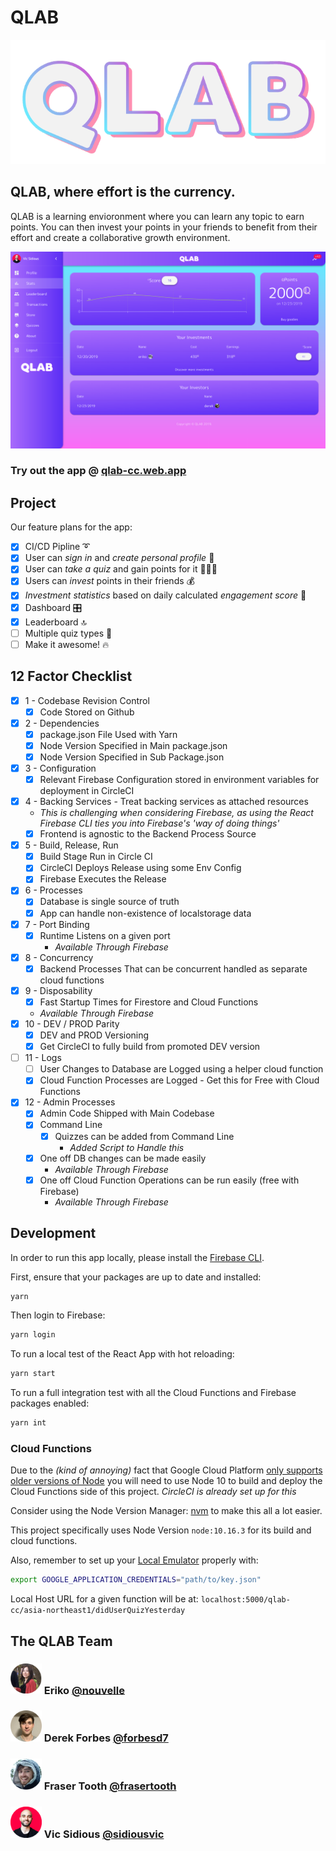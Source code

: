 # QLAB

![qlab logo](/misc/qlab-logo-1.png "QLAB Logo")

## QLAB, where effort is the currency.

QLAB is a learning envioronment where you can learn any topic to earn points.
You can then invest your points in your friends to benefit from their effort and create a collaborative growth environment.

![qlab screenshot of dashboard](/misc/qlab-screen.png "QLAB Dashboard")

### Try out the app @ [qlab-cc.web.app](https://qlab-cc.web.app/)

## Project

Our feature plans for the app:

- [x] CI/CD Pipline ➰
- [x] User can _sign in_ and _create personal profile_ 👤
- [x] User can _take a quiz_ and gain points for it 👩🏻‍🏫
- [x] Users can _invest_ points in their friends 💰
- [x] _Investment statistics_ based on daily calculated _engagement score_ 🧮
- [x] Dashboard 🎛
- [x] Leaderboard 🔝
- [ ] Multiple quiz types 🧩
- [ ] Make it awesome! 🔥

## 12 Factor Checklist

- [x] 1 - Codebase Revision Control
  - [x] Code Stored on Github
- [x] 2 - Dependencies
  - [x] package.json File Used with Yarn
  - [x] Node Version Specified in Main package.json
  - [x] Node Version Specified in Sub Package.json
- [x] 3 - Configuration
  - [x] Relevant Firebase Configuration stored in environment variables for deployment in CircleCI
- [x] 4 - Backing Services - Treat backing services as attached resources
  - _This is challenging when considering Firebase, as using the React Firebase CLI ties you into Firebase's 'way of doing things'_
  - [x] Frontend is agnostic to the Backend Process Source
- [x] 5 - Build, Release, Run
  - [x] Build Stage Run in Circle CI
  - [x] CircleCI Deploys Release using some Env Config
  - [x] Firebase Executes the Release
- [x] 6 - Processes
  - [x] Database is single source of truth
  - [x] App can handle non-existence of localstorage data
- [x] 7 - Port Binding
  - [x] Runtime Listens on a given port
    - _Available Through Firebase_
- [x] 8 - Concurrency
  - [x] Backend Processes That can be concurrent handled as separate cloud functions
- [x] 9 - Disposability
  - [x] Fast Startup Times for Firestore and Cloud Functions
  - _Available Through Firebase_
- [x] 10 - DEV / PROD Parity
  - [x] DEV and PROD Versioning
  - [x] Get CircleCI to fully build from promoted DEV version
- [ ] 11 - Logs
  - [ ] User Changes to Database are Logged using a helper cloud function
  - [x] Cloud Function Processes are Logged - Get this for Free with Cloud Functions
- [x] 12 - Admin Processes
  - [x] Admin Code Shipped with Main Codebase
  - [x] Command Line
    - [x] Quizzes can be added from Command Line
      - _Added Script to Handle this_
  - [x] One off DB changes can be made easily
    - _Available Through Firebase_
  - [x] One off Cloud Function Operations can be run easily (free with Firebase)
    - _Available Through Firebase_

## Development

In order to run this app locally, please install the [Firebase CLI](https://firebase.google.com/docs/cli).

First, ensure that your packages are up to date and installed:

```bash
yarn
```

Then login to Firebase:

```bash
yarn login
```

To run a local test of the React App with hot reloading:

```bash
yarn start
```

To run a full integration test with all the Cloud Functions and Firebase packages enabled:

```bash
yarn int
```

### Cloud Functions

Due to the _(kind of annoying)_ fact that Google Cloud Platform [only supports older versions of Node](https://firebase.google.com/docs/functions/manage-functions) you will need to use Node 10 to build and deploy the Cloud Functions side of this project. _CircleCI is already set up for this_

Consider using the Node Version Manager: [nvm](https://github.com/nvm-sh/nvm) to make this all a lot easier.

This project specifically uses Node Version `node:10.16.3` for its build and cloud functions.

Also, remember to set up your [Local Emulator](https://firebase.google.com/docs/functions/local-emulator) properly with:

```bash
export GOOGLE_APPLICATION_CREDENTIALS="path/to/key.json"
```

Local Host URL for a given function will be at: `localhost:5000/qlab-cc/asia-northeast1/didUserQuizYesterday`

## The QLAB Team

### <img src="misc/eriko.png" width="50px"> Eriko [@nouvelle](https://www.github.com/nouvelle)

<!-- Frontend, Testing, React/Redux -->

### <img src="misc/derek.png" width="50px"> Derek Forbes [@forbesd7](https://www.github.com/forbesd7)

<!-- Frontend, React/Redux -->

### <img src="misc/fraser.png" width="50px"> Fraser Tooth [@frasertooth](https://www.github.com/frasertooth)

<!-- Backend, Firebase/Firestore, Circle CI -->

### <img src="misc/vic.png" width="50px"> Vic Sidious [@sidiousvic](https://www.github.com/sidiousvic)

<!-- UI/UX, React, Material UI -->
